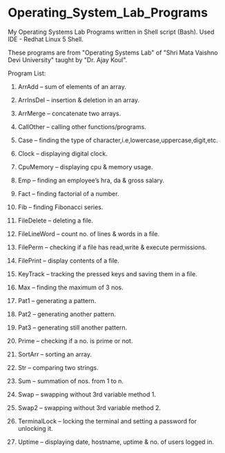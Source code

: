 Operating_System_Lab_Programs
=============================

My Operating Systems Lab Programs written in Shell script (Bash). Used IDE - Redhat Linux 5 Shell. 

These programs are from "Operating Systems Lab" of "Shri Mata Vaishno Devi University" taught by "Dr. Ajay Koul".

Program List:

1.  ArrAdd – sum of elements of an array.

2.	ArrInsDel – insertion & deletion in an array.

3.	ArrMerge – concatenate two arrays.

4.	CallOther – calling other functions/programs.

5.	Case – finding the type of character,i.e,lowercase,uppercase,digit,etc.

6.	Clock – displaying digital clock.

7.	CpuMemory – displaying cpu & memory usage.

8.	Emp – finding an employee’s hra, da & gross salary.

9.	Fact – finding factorial of a number.

10.	Fib – finding Fibonacci series.

11.	FileDelete – deleting a file.

12.	FileLineWord – count no. of lines & words in a file.

13.	FilePerm – checking if a file has read,write & execute permissions.

14.	FilePrint – display contents of a file.

15.	KeyTrack – tracking the pressed keys and saving them in a file.

16.	Max – finding the maximum of 3 nos.

17.	Pat1 – generating a pattern.

18.	Pat2 – generating another pattern.

19.	Pat3 – generating still another pattern.

20.	Prime – checking if a no. is prime or not.

21.	SortArr – sorting an array.

22.	Str – comparing two strings.

23.	Sum – summation of nos. from 1 to n.

24.	Swap – swapping without 3rd variable method 1.

25.	Swap2 – swapping without 3rd variable method 2.

26.	TerminalLock – locking the terminal and setting a password for unlocking it.

27.	Uptime – displaying date, hostname, uptime & no. of users logged in.
